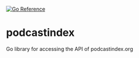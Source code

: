 [![Go Reference](https://pkg.go.dev/badge/github.com/TheHippo/podcastindex.svg)](https://pkg.go.dev/github.com/TheHippo/podcastindex)

# podcastindex
Go library for accessing the API of podcastindex.org 
